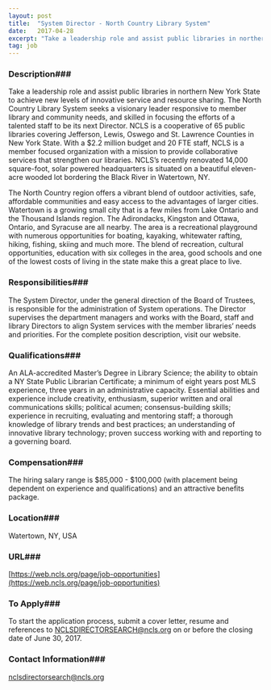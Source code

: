 ```yaml
---
layout: post
title:  "System Director - North Country Library System"
date:   2017-04-28
excerpt: "Take a leadership role and assist public libraries in northern New York State to achieve new levels of innovative service and resource sharing. The North Country Library System seeks a visionary leader responsive to member library and community needs, and skilled in focusing the efforts of a talented staff to..."
tag: job
---
```


### Description###

Take a leadership role and assist public libraries in northern New York State to achieve new levels of innovative service and resource sharing. The North Country Library System seeks a visionary leader responsive to member library and community needs, and skilled in focusing the efforts of a talented staff to be its next Director. NCLS is a cooperative of 65 public libraries covering Jefferson, Lewis, Oswego and St. Lawrence Counties in New York State. With a $2.2 million budget and 20 FTE staff, NCLS is a member focused organization with a mission to provide collaborative services that strengthen our libraries. NCLS’s recently renovated 14,000 square-foot, solar powered headquarters is situated on a beautiful eleven-acre wooded lot bordering the Black River in Watertown, NY.

The North Country region offers a vibrant blend of outdoor activities, safe, affordable communities and easy access to the advantages of larger cities. Watertown is a growing small city that is a few miles from Lake Ontario and the Thousand Islands region. The Adirondacks, Kingston and Ottawa, Ontario, and Syracuse are all nearby. The area is a recreational playground with numerous opportunities for boating, kayaking, whitewater rafting, hiking, fishing, skiing and much more. The blend of recreation, cultural opportunities, education with six colleges in the area, good schools and one of the lowest costs of living in the state make this a great place to live.


### Responsibilities###

The System Director, under the general direction of the Board of
Trustees, is responsible for the administration of System operations. The Director supervises the department managers and works with the Board, staff and library Directors to align System services with the member libraries’ needs and priorities. For the complete position description, visit our website.


### Qualifications###

An ALA-accredited Master’s Degree in Library Science; the ability to
obtain a NY State Public Librarian Certificate; a minimum of eight years post MLS experience, three years in an administrative capacity. Essential abilities and experience include creativity, enthusiasm, superior written and oral communications skills; political acumen; consensus-building skills; experience in recruiting, evaluating and mentoring staff; a thorough knowledge of library trends and best practices; an understanding of innovative library technology; proven success working with and reporting to a governing board.


### Compensation###

The hiring salary range is $85,000 - $100,000 (with placement being dependent on experience and qualifications) and an attractive benefits package.


### Location###

Watertown, NY, USA


### URL###

[https://web.ncls.org/page/job-opportunities](https://web.ncls.org/page/job-opportunities)

### To Apply###

To start the application process, submit a cover letter, resume and references to
NCLSDIRECTORSEARCH@ncls.org on or before the closing date of June 30, 2017.




### Contact Information###

nclsdirectorsearch@ncls.org

